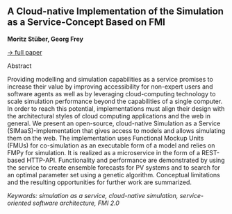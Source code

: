 ## A Cloud-native Implementation of the Simulation as a Service-Concept Based on FMI

**Moritz Stüber, Georg Frey**

[&#8594; full paper](../proceedings/papers/Modelica2021session5B_paper1.pdf)

Abstract

Providing modelling and simulation capabilities as a service
promises to increase their value by improving accessibility
for non-expert users and software agents as well as
by leveraging cloud-computing technology to scale simulation
performance beyond the capabilities of a single
computer. In order to reach this potential, implementations
must align their design with the architectural styles
of cloud computing applications and the web in general.
We present an open-source, cloud-native Simulation as
a Service (SIMaaS)-implementation that gives access to
models and allows simulating them on the web. The implementation
uses Functional Mockup Units (FMUs) for
co-simulation as an executable form of a model and relies
on FMPy for simulation. It is realized as a microservice in
the form of a REST-based HTTP-API. Functionality and
performance are demonstrated by using the service to create
ensemble forecasts for PV systems and to search for an
optimal parameter set using a genetic algorithm. Conceptual
limitations and the resulting opportunities for further
work are summarized.

*Keywords: simulation as a service, cloud-native simulation, service-oriented software architecture, FMI 2.0*
